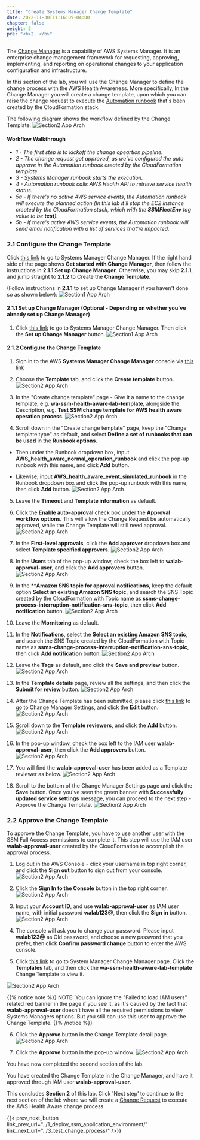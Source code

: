 ```yaml
---
title: "Create Systems Manager Change Template"
date: 2022-11-30T11:16:09-04:00
chapter: false
weight: 2
pre: "<b>2. </b>"
---
```


The [Change Manager](https://docs.aws.amazon.com/systems-manager/latest/userguide/change-manager.html) is a capability of AWS Systems Manager. It is an enterprise change management framework for requesting, approving, implementing, and reporting on operational changes to your application configuration and infrastructure. 

In this section of the lab, you will use the Change Manager to define the change process with the AWS Health Awareness. More specifically, In the Change Manager you will create a change template, upon which you can raise the change request to execute the [Automation runbook](https://docs.aws.amazon.com/systems-manager/latest/userguide/automation-documents.html) that's been created by the CloudFormation stack.

The following diagram shows the workflow defined by the Change Template.
![Section2 App Arch](/Operations/200_Build_AWS_Health_Aware_Operation_Change_Process/Images/section2_workflow_diagram.png)

#### Workflow Walkthrough

* *1 - The first step is to kickoff the change opeartion pipeline.* 
* *2 - The change request got approved, as we've configured the auto  approve in the Automation runbook created by the CloudFormation template.*
* *3 - Systems Manager runbook starts the execution.*
* *4 - Automation runbook calls AWS Health API to retrieve service health status.*
* *5a - If there's no active AWS service events, the Automation runbook will execute the planned action (In this lab it'll stop the EC2 instance created by the CloudFormation stack, which with the **SSMFleetEnv** tag value to be **test**).*
* *5b - If there's active AWS service events, the Automation runbook will send email notification with a list of services that're impacted.*  

### 2.1 Configure the Change Template

Click [this link](https://us-east-1.console.aws.amazon.com/systems-manager/change-manager?region=us-east-1#/) to go to Systems Manager Change Manager. If the right hand side of the page shows **Get started with Change Manager**, then follow the instructions in **2.1.1 Set up Change Manager**. Otherwise, you may skip **2.1.1**, and jump straight to **2.1.2** to Create the **Change Template**.

(Follow instructions in **2.1.1** to set up Change Manager if you haven't done so as shown below):
![Section1 App Arch](/Operations/200_Build_AWS_Health_Aware_Operation_Change_Process/Images/section1_setup_change_manager.png)

#### 2.1.1 Set up Change Manager (Optional - Depending on whether you've already set up Change Manager)

1. Click [this link](https://us-east-1.console.aws.amazon.com/systems-manager/change-manager?region=us-east-1#/) to go to Systems Manager Change Manager. Then click the **Set up Change Manager** button.
![Section1 App Arch](/Operations/200_Build_AWS_Health_Aware_Operation_Change_Process/Images/section1_setup_change_manager_step1.png)




#### 2.1.2 Configure the Change Template

1. Sign in to the AWS **Systems Manager Change Manager** console via [this link](https://us-east-1.console.aws.amazon.com/systems-manager/change-manager?region=us-east-1#)

2. Choose the **Template** tab, and click the **Create template** button.
![Section2 App Arch](/Operations/200_Build_AWS_Health_Aware_Operation_Change_Process/Images/section2_create_change_template.png)

3. In the "Create change template" page - Give it a name to the change template, e.g. **wa-ssm-health-aware-lab-template**, alongside the Description, e.g. **Test SSM change template for AWS health aware operation process**. 
![Section2 App Arch](/Operations/200_Build_AWS_Health_Aware_Operation_Change_Process/Images/section2_change_template_name_description.png)

4. Scroll down in the "Create change template" page, keep the "Change template type" as default, and select **Define a set of runbooks that can be used** in the **Runbook options**.

* Then under the Runbook dropdown box, input **AWS_health_aware_normal_operation_runbook** and click the pop-up runbook with this name, and click **Add** button.

* Likewise, input **AWS_health_aware_event_simulated_runbook** in the Runbook dropdown box and click the pop-up runbook with this name, then click **Add** button.
![Section2 App Arch](/Operations/200_Build_AWS_Health_Aware_Operation_Change_Process/Images/section2_configure_runbook_templates.png)

5. Leave the **Timeout** and **Template information** as default.

6. Click the **Enable auto-approval** check box under the **Approval workflow options**. This will allow the Change Request be automatically approved, while the Change Template will still need approval.
![Section2 App Arch](/Operations/200_Build_AWS_Health_Aware_Operation_Change_Process/Images/section2_enable_auto_approval.png)

7. In the **First-level approvals**, click the **Add approver** dropdown box and select **Template specified approvers**.
![Section2 App Arch](/Operations/200_Build_AWS_Health_Aware_Operation_Change_Process/Images/section2_template_specified_approvers.png)

8. In the **Users** tab of the pop-up window, check the box left to **walab-approval-user**, and click the **Add approvers** button.
![Section2 App Arch](/Operations/200_Build_AWS_Health_Aware_Operation_Change_Process/Images/section2_select_iam_approver.png)

9. In the ****Amazon SNS topic for approval notifications**, keep the default option **Select an existing Amazon SNS topic**, and search the SNS Topic created by the CloudFormation with Topic name as **ssms-change-process-interruption-notification-sns-topic**, then click **Add notification** button.
![Section2 App Arch](/Operations/200_Build_AWS_Health_Aware_Operation_Change_Process/Images/section2_select_sns_topic_for_approval.png)

10. Leave the **Mornitoring** as default.

11. In the **Notifications**, select the **Select an existing Amazon SNS topic**, and search the SNS Topic created by the CloudFormation with Topic name as **ssms-change-process-interruption-notification-sns-topic**, then click **Add notification** button.
![Section2 App Arch](/Operations/200_Build_AWS_Health_Aware_Operation_Change_Process/Images/section2_notifications_sns_topic.png)

12. Leave the **Tags** as default, and click the **Save and preview** button.
![Section2 App Arch](/Operations/200_Build_AWS_Health_Aware_Operation_Change_Process/Images/section2_change_template_save_review.png)

13. In the **Template details** page, review all the settings, and then click the **Submit for review** button.
![Section2 App Arch](/Operations/200_Build_AWS_Health_Aware_Operation_Change_Process/Images/section2_change_template_submit_for_review.png)

14. After the Change Template has been submitted, please click [this link](https://us-east-1.console.aws.amazon.com/systems-manager/change-manager?region=us-east-1#/dashboard/settings) to go to Change Manager Settings, and click the **Edit** button.
![Section2 App Arch](/Operations/200_Build_AWS_Health_Aware_Operation_Change_Process/Images/section2_change_manager_settings_edit.png)

15. Scroll down to the **Template reviewers**, and click the **Add** button.
![Section2 App Arch](/Operations/200_Build_AWS_Health_Aware_Operation_Change_Process/Images/section2_template_reviewer_add.png)

16. In the pop-up window, check the box left to the IAM user **walab-approval-user**, then click the **Add approvers** button.
![Section2 App Arch](/Operations/200_Build_AWS_Health_Aware_Operation_Change_Process/Images/section2_template_approver_select_iam_user.png)

17. You will find the **walab-approval-user** has been added as a Template reviewer as below. 
![Section2 App Arch](/Operations/200_Build_AWS_Health_Aware_Operation_Change_Process/Images/section2_verify_template_reviewer_iam_user.png)

18. Scroll to the bottom of the Change Manager Settings page and click the **Save** button. Once you've seen the green banner with **Successfully updated service settings** message, you can proceed to the next step - Approve the Change Template.
![Section2 App Arch](/Operations/200_Build_AWS_Health_Aware_Operation_Change_Process/Images/section2_successfully_updated_service_settings.png)


### 2.2 Approve the Change Template

To approve the Change Template, you have to use another user with the SSM Full Access permissions to complete it. This step will use the IAM user **walab-approval-user** created by the CloudFormation to accomplish the approval process.

1. Log out in the AWS Console - click your username in top right corner, and click the **Sign out** button to sign out from your console.
![Section2 App Arch](/Operations/200_Build_AWS_Health_Aware_Operation_Change_Process/Images/section2_signout_account.png)

2. Click the **Sign In to the Console** button in the top right corner.
![Section2 App Arch](/Operations/200_Build_AWS_Health_Aware_Operation_Change_Process/Images/section2_sign_in_the_console.png)

3. Input your **Account ID**, and use **walab-approval-user** as IAM user name, with initial password **walab123@**, then click the **Sign in** button.
![Section2 App Arch](/Operations/200_Build_AWS_Health_Aware_Operation_Change_Process/Images/section2_sign_in_page.png)

4. The console will ask you to change your password. Please input **walab123@** as Old password, and choose a new password that you prefer, then click **Confirm password change** button to enter the AWS console. 

5. Click [this link](https://us-east-1.console.aws.amazon.com/systems-manager/change-manager?region=us-east-1#) to go to System Manager Change Manager page. Click the **Templates** tab, and then click the **wa-ssm-health-aware-lab-template** Change Template to view it.

![Section2 App Arch](/Operations/200_Build_AWS_Health_Aware_Operation_Change_Process/Images/section2_change_manager_template_overview_page.png)

{{% notice note %}}
NOTE: You can ignore the "Failed to load IAM users" related red banner in the page if you see it, as it's caused by the fact that **walab-approval-user** doesn't have all the required permissions to view Systems Managers options. But you still can use this user to approve the Change Template.
{{% /notice %}}

6. Click the **Approve** button in the Change Template detail page.
![Section2 App Arch](/Operations/200_Build_AWS_Health_Aware_Operation_Change_Process/Images/section2_approve_change_template.png)

7. Click the **Approve** button in the pop-up window.
![Section2 App Arch](/Operations/200_Build_AWS_Health_Aware_Operation_Change_Process/Images/section2_pop_up_approve_change_template.png)

You have now completed the second section of the lab.

You have created the Change Template in the Change Manager, and have it approved through IAM user **walab-approval-user**. 

This concludes **Section 2** of this lab. Click 'Next step' to continue to the next section of the lab where we will create a [Change Request](https://docs.aws.amazon.com/systems-manager/latest/userguide/change-requests-create.html) to execute the AWS Health Aware change process.

{{< prev_next_button link_prev_url="../1_deploy_ssm_application_environment/" link_next_url="../3_test_change_process/" />}}

